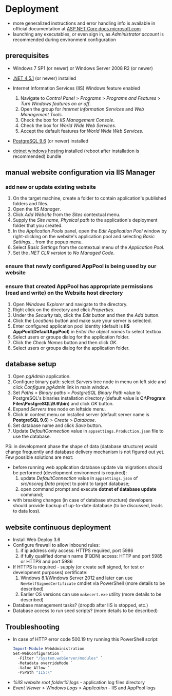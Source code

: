 # Deployment

* more generalized instructions and error handling info is available in official documentation at [ASP.NET Core docs.microsoft.com](https://docs.microsoft.com/en-us/aspnet/core/publishing/iis)
* launching any executables, or even sign in, as _Administrator account_ is recommended during environment configuration

## prerequisites

* Windows 7 SP1 (or newer) or Windows Server 2008 R2 (or newer)

* [.NET 4.5.1](https://www.microsoft.com/en-us/download/details.aspx?id=40773) (or newer) installed

* Internet Information Services (IIS) Windows feature enabled

  1. Navigate to _Control Panel_ > _Programs_ > _Programs and Features_ > _Turn Windows features on or off_.
  1. Open the group for _Internet Information Services_ and _Web Management Tools_.
  1. Check the box for _IIS Management Console_.
  1. Check the box for _World Wide Web Services_.
  1. Accept the default features for _World Wide Web Services_.

* [PostgreSQL 9.6](https://www.enterprisedb.com/downloads/postgres-postgresql-downloads#windows) (or newer) installed

* [dotnet windows hosting](https://aka.ms/dotnetcore_windowshosting_1_1_0) installed (reboot after installation is recommended) bundle

## manual website configuration via IIS Manager

### add new or update existing website

1. On the target machine, create a folder to contain application's published folders and files.
1. Open the _IIS Manager_.
1. Click _Add Website_ from the _Sites_ contextual menu.
1. Supply the _Site name_, _Physical path_ to the application's deployment folder that you created.
1. In the _Application Pools_ panel, open the _Edit Application Pool_ window by right-clicking on the website's application pool and selecting _Basic Settings..._ from the popup menu.
1. Select _Basic Settings_ from the contextual menu of the _Application Pool_.
1. Set the _.NET CLR version_ to _No Managed Code_.

### ensure that newly configured AppPool is being used by our website

### ensure that created AppPool has appropriate permissions (read and write) on the Website host directory

1. Open _Windows Explorer_ and navigate to the directory.
1. Right click on the directory and click _Properties_.
1. Under the _Security_ tab, click the _Edit_ button and then the _Add_ button.
1. Click the _Locations_ button and make sure your server is selected.
1. Enter configured application pool identity (default is **IIS AppPool\DefaultAppPool**) in _Enter the object names_ to select textbox.
1. Select users or groups dialog for the application folder.
1. Click the _Check Names_ button and then click _OK_.
1. Select users or groups dialog for the application folder.

## database setup

1. Open _pgAdmin_ application.
1. Configure binary path: select _Servers_ tree node in menu on left side and click _Configure pgAdmin_ link in main window.
1. Set _Paths_ > _Binary paths_ > _PostgreSQL Binary Path_ value to PostgreSQL's binaries installation directory (default value is **C:\Program Files\PostgreSQL\9.6\bin**) and click _OK_ button.
1. Expand _Servers_ tree node on leftside menu.
1. Click in context menu on installed server (default server name is **PostgreSQL 9.6**) > _Create_ > _Database_.
1. Set database name and click _Save_ button.
1. Update _DefaultConnection_ value in ```appsettings.Production.json``` file to use the database.

PS: in development phase the shape of data (database structure) would change frequently and database delivery mechanism is not figured out yet.
Few possible solutions are next:

* before running web application database update via migrations should be performed (development environment is required):
  1. update _DefaultConnection_ value in ```appsettings.json``` of _src/nscreg.Data_ project to point to target database;
  1. open command prompt and execute **dotnet ef database update** command;
* with breaking changes (in case of database structure) developers should provide backup of up-to-date database (to be discussed, leads to data loss).

## website continuous deployment

* Install Web Deploy 3.6
* Configure firewall to allow inbound rules:
  1. if ip address only access: HTTPS required, port 5986
  1. if fully qualified domain name (FQDN) access: HTTP and port 5985 or HTTPS and port 5986
* If HTTPS is required - supply (or create self signed, for test or development purposes) certificate:
  1. Windows 8.1/Windows Server 2012 and later can use `NewSelfSignedCertificate` cmdlet via PowerShell (more details to be described)
  1. Earlier OS versions can use `makecert.exe` utility (more details to be described)
* Database management tasks? (dropdb after IIS is stopped, etc.)
* Database access to run seed scripts? (more details to be described)

## Troubleshooting

* In case of HTTP error code 500.19 try running this PowerShell script:
  ```PowerShell
  Import-Module WebAdministration
  Set-WebConfiguration `
    -Filter "/System.webServer/modules" `
    -Metadata overrideMode `
    -Value Allow `
    -PSPath "IIS:\"
  ```
* *%IIS website root folder%\logs* - application log files directory
* *Event Viewer > Windows Logs > Application* - IIS and AppPool logs
